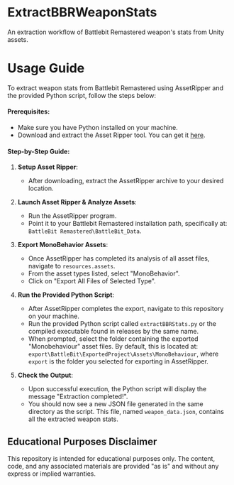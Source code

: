 # ExtractBBRWeaponStats
An extraction workflow of Battlebit Remastered weapon's stats from Unity assets.  
# **Usage Guide**

To extract weapon stats from Battlebit Remastered using AssetRipper and the provided Python script, follow the steps below:

#### **Prerequisites**:

-   Make sure you have Python installed on your machine.
-   Download and extract the Asset Ripper tool. You can get it [here](https://github.com/AssetRipper/AssetRipper).

#### **Step-by-Step Guide**:

1.  **Setup Asset Ripper**:
    
    -   After downloading, extract the AssetRipper archive to your desired location.
2.  **Launch Asset Ripper & Analyze Assets**:
    
    -   Run the AssetRipper program.
    -   Point it to your Battlebit Remastered installation path, specifically at: `BattleBit Remastered\BattleBit_Data`.
3.  **Export MonoBehavior Assets**:
    
    -   Once AssetRipper has completed its analysis of all asset files, navigate to `resources.assets`.
    -   From the asset types listed, select "MonoBehavior".
    -   Click on "Export All Files of Selected Type".
4.  **Run the Provided Python Script**:
    
    -   After AssetRipper completes the export, navigate to this repository on your machine.
    -   Run the provided Python script called `extractBBRStats.py` or the compiled executable found in releases by the same name.
    -   When prompted, select the folder containing the exported "Monobehaviour" asset files. By default, this is located at: `export\BattleBit\ExportedProject\Assets\MonoBehaviour`, where `export` is the folder you selected for exporting in AssetRipper.
5.  **Check the Output**:
    
    -   Upon successful execution, the Python script will display the message "Extraction completed!".
    -   You should now see a new JSON file generated in the same directory as the script. This file, named `weapon_data.json`, contains all the extracted weapon stats.
## Educational Purposes Disclaimer
This repository is intended for educational purposes only. The content, code, and any associated materials are provided "as is" and without any express or implied warranties. 

